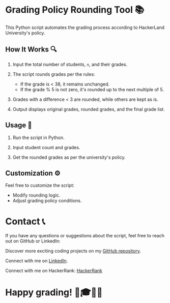 # Grading Policy Rounding Tool 📚

This Python script automates the grading process according to HackerLand University's policy.

## How It Works 🔍

1. Input the total number of students, `n`, and their grades.

2. The script rounds grades per the rules:
    - If the grade is < 38, it remains unchanged.
    - If the grade % 5 is not zero, it's rounded up to the next multiple of 5.

3. Grades with a difference < 3 are rounded, while others are kept as is.

4. Output displays original grades, rounded grades, and the final grade list.

## Usage 🔧

1. Run the script in Python.

2. Input student count and grades.

3. Get the rounded grades as per the university's policy.

## Customization ⚙️

Feel free to customize the script:
- Modify rounding logic.
- Adjust grading policy conditions.

#  Contact 📞

If you have any questions or suggestions about the script, feel free to reach out on GitHub or LinkedIn:

Discover more exciting coding projects on my [GitHub repository](https://github.com/Maham-j).

Connect with me on [LinkedIn](https://www.linkedin.com/in/maham-jamil-268584267).

Connect with me on HackerRank: [HackerRank ](https://www.hackerrank.com/maham_jamil)

# Happy grading! 📝🎓👨‍🏫
